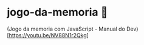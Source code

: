 # jogo-da-memoria 🧠

(Jogo da memoria com JavaScript - Manual do Dev)[https://youtu.be/NV88N1r2Qkg]

